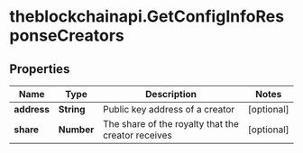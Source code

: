 # theblockchainapi.GetConfigInfoResponseCreators

## Properties

Name | Type | Description | Notes
------------ | ------------- | ------------- | -------------
**address** | **String** | Public key address of a creator | [optional] 
**share** | **Number** | The share of the royalty that the creator receives | [optional] 


